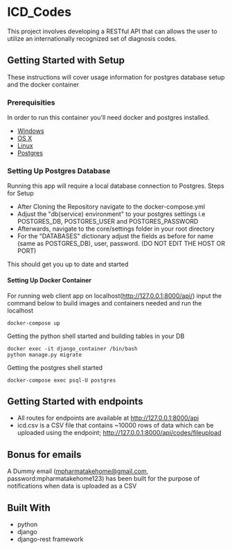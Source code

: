 # ICD_Codes

This project involves developing a RESTful API that can allows the user
to utilize an internationally recognized set of diagnosis codes.

## Getting Started with Setup

These instructions will cover usage information for postgres database setup and the docker container 

### Prerequisities

In order to run this container you'll need docker and postgres installed.

* [Windows](https://docs.docker.com/windows/started)
* [OS X](https://docs.docker.com/mac/started/)
* [Linux](https://docs.docker.com/linux/started/)
* [Postgres](https://www.postgresql.org/download/)

### Setting Up Postgres Database
Running this app will require a local database connection to Postgres. 
Steps for Setup
* After Cloning the Repository navigate to the docker-compose.yml
* Adjust the "db(service) environment" to your postgres settings i.e POSTGRES_DB, POSTGRES_USER and POSTGRES_PASSWORD
* Afterwards, navigate to the core/settings folder in your root directory
* For the "DATABASES" dictionary adjust the fields as before for name (same as POSTGRES_DB), user, password. (DO NOT EDIT THE HOST OR PORT)

This should get you up to date and started

#### Setting Up Docker Container

For running web client app on localhost(http://127.0.0.1:8000/api/) input the command below
to build images and containers needed and run the localhost

```shell
docker-compose up
```

Getting the python shell started and building tables in your DB

```shell
docker exec -it django_container /bin/bash
python manage.py migrate
```

Getting the postgres shell started

```shell
docker-compose exec psql-U postgres
```

## Getting Started with endpoints
* All routes for endpoints are available at http://127.0.0.1:8000/api
* icd.csv is a CSV file that contains ~10000 rows of data which can be uploaded using the endpoint; http://127.0.0.1:8000/api/codes/fileupload

## Bonus for emails
A Dummy email (mpharmatakehome@gmail.com, password:mpharmatakehome123) has been built for the purpose of notifications when 
data is uploaded as a CSV

## Built With

* python
* django
* django-rest framework


